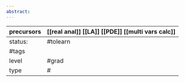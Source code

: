 ```yaml
---
abstract:
---
```

| precursors | [[real anal]] [[LA]] [[PDE]] [[multi vars calc]] |
| ---------- | ------------------------------------------------------------ |
| status:    | #tolearn                                                     |
| #tags      |                                                              |
| level      | #grad                                                        |
| type       | #                         |